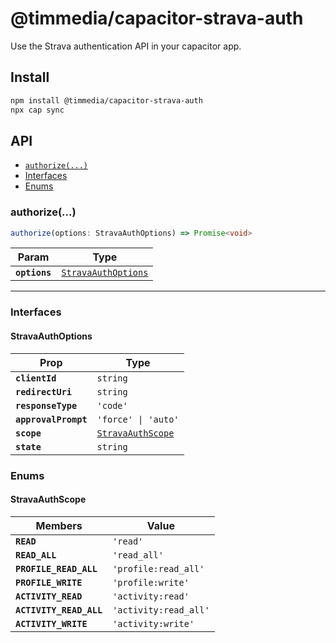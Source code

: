 # @timmedia/capacitor-strava-auth

Use the Strava authentication API in your capacitor app.

## Install

```bash
npm install @timmedia/capacitor-strava-auth
npx cap sync
```

## API

<docgen-index>

* [`authorize(...)`](#authorize)
* [Interfaces](#interfaces)
* [Enums](#enums)

</docgen-index>

<docgen-api>
<!--Update the source file JSDoc comments and rerun docgen to update the docs below-->

### authorize(...)

```typescript
authorize(options: StravaAuthOptions) => Promise<void>
```

| Param         | Type                                                            |
| ------------- | --------------------------------------------------------------- |
| **`options`** | <code><a href="#stravaauthoptions">StravaAuthOptions</a></code> |

--------------------


### Interfaces


#### StravaAuthOptions

| Prop                 | Type                                                        |
| -------------------- | ----------------------------------------------------------- |
| **`clientId`**       | <code>string</code>                                         |
| **`redirectUri`**    | <code>string</code>                                         |
| **`responseType`**   | <code>'code'</code>                                         |
| **`approvalPrompt`** | <code>'force' \| 'auto'</code>                              |
| **`scope`**          | <code><a href="#stravaauthscope">StravaAuthScope</a></code> |
| **`state`**          | <code>string</code>                                         |


### Enums


#### StravaAuthScope

| Members                 | Value                            |
| ----------------------- | -------------------------------- |
| **`READ`**              | <code>'read'</code>              |
| **`READ_ALL`**          | <code>'read_all'</code>          |
| **`PROFILE_READ_ALL`**  | <code>'profile:read_all'</code>  |
| **`PROFILE_WRITE`**     | <code>'profile:write'</code>     |
| **`ACTIVITY_READ`**     | <code>'activity:read'</code>     |
| **`ACTIVITY_READ_ALL`** | <code>'activity:read_all'</code> |
| **`ACTIVITY_WRITE`**    | <code>'activity:write'</code>    |

</docgen-api>
